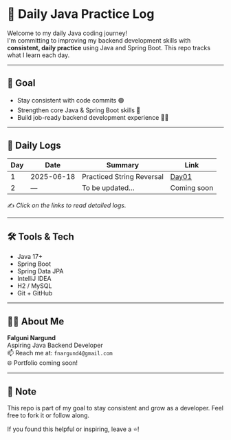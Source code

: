 # 🧠 Daily Java Practice Log

Welcome to my daily Java coding journey!  
I'm committing to improving my backend development skills with **consistent, daily practice** using Java and Spring Boot. This repo tracks what I learn each day.

---

## 🎯 Goal

- Stay consistent with code commits 🟢
- Strengthen core Java & Spring Boot skills 💪
- Build job-ready backend development experience 👨‍💻

---

## 📅 Daily Logs

| Day | Date       | Summary                       | Link                |
|-----|------------|-------------------------------|---------------------|
| 1   | 2025-06-18 | Practiced String Reversal     | [Day01](./Day01.md) |
| 2   | —          | To be updated…                | Coming soon         |

✍️ _Click on the links to read detailed logs._


---

## 🛠️ Tools & Tech

- Java 17+
- Spring Boot
- Spring Data JPA
- IntelliJ IDEA
- H2 / MySQL
- Git + GitHub

---

## 🙋‍♀️ About Me

**Falguni Nargund**  
Aspiring Java Backend Developer  
📫 Reach me at: `fnargund4@gmail.com`  
🌐 Portfolio coming soon!

---

## 📌 Note

This repo is part of my goal to stay consistent and grow as a developer. Feel free to fork it or follow along.

If you found this helpful or inspiring, leave a ⭐️!
